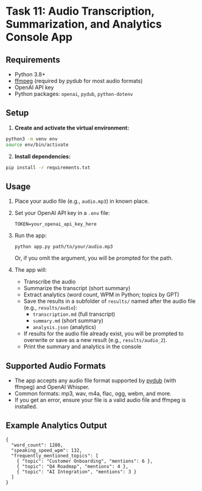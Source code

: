 # Task 11: Audio Transcription, Summarization, and Analytics Console App

## Requirements
- Python 3.8+
- [ffmpeg](https://ffmpeg.org/) (required by pydub for most audio formats)
- OpenAI API key
- Python packages: `openai`, `pydub`, `python-dotenv`

## Setup

1. **Create and activate the virtual environment:**

```bash
python3 -m venv env
source env/bin/activate
```

2. **Install dependencies:**

```bash
pip install -r requirements.txt
```

## Usage
1. Place your audio file (e.g., `audio.mp3`) in known place.
2. Set your OpenAI API key in a `.env` file:
   ```
   TOKEN=your_openai_api_key_here
   ```
3. Run the app:
   ```
   python app.py path/to/your/audio.mp3
   ```
   Or, if you omit the argument, you will be prompted for the path.

4. The app will:
   - Transcribe the audio
   - Summarize the transcript (short summary)
   - Extract analytics (word count, WPM in Python; topics by GPT)
   - Save the results in a subfolder of `results/` named after the audio file (e.g., `results/audio`):
     - `transcription.md` (full transcript)
     - `summary.md` (short summary)
     - `analysis.json` (analytics)
   - If results for the audio file already exist, you will be prompted to overwrite or save as a new result (e.g., `results/audio_2`).
   - Print the summary and analytics in the console

## Supported Audio Formats
- The app accepts any audio file format supported by [pydub](https://github.com/jiaaro/pydub) (with ffmpeg) and OpenAI Whisper.
- Common formats: mp3, wav, m4a, flac, ogg, webm, and more.
- If you get an error, ensure your file is a valid audio file and ffmpeg is installed.

## Example Analytics Output
```
{
  "word_count": 1280,
  "speaking_speed_wpm": 132,
  "frequently_mentioned_topics": [
    { "topic": "Customer Onboarding", "mentions": 6 },
    { "topic": "Q4 Roadmap", "mentions": 4 },
    { "topic": "AI Integration", "mentions": 3 }
  ]
}
``` 